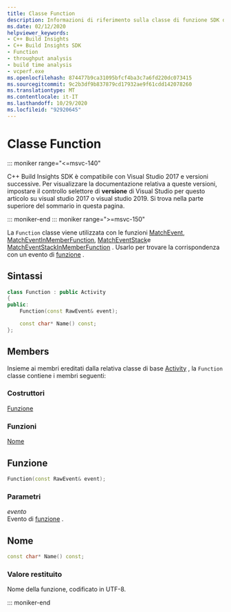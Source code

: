 ```yaml
---
title: Classe Function
description: Informazioni di riferimento sulla classe di funzione SDK di compilazione di C++.
ms.date: 02/12/2020
helpviewer_keywords:
- C++ Build Insights
- C++ Build Insights SDK
- Function
- throughput analysis
- build time analysis
- vcperf.exe
ms.openlocfilehash: 874477b9ca31095bfcf4ba3c7a6fd220dc073415
ms.sourcegitcommit: 9c2b3df9b837879cd17932ae9f61cdd142078260
ms.translationtype: MT
ms.contentlocale: it-IT
ms.lasthandoff: 10/29/2020
ms.locfileid: "92920645"
---
```

# <a name="function-class"></a>Classe Function

::: moniker range="<=msvc-140"

C++ Build Insights SDK è compatibile con Visual Studio 2017 e versioni successive. Per visualizzare la documentazione relativa a queste versioni, impostare il controllo selettore di **versione** di Visual Studio per questo articolo su visual studio 2017 o visual studio 2019. Si trova nella parte superiore del sommario in questa pagina.

::: moniker-end
::: moniker range=">=msvc-150"

La `Function` classe viene utilizzata con le funzioni [MatchEvent](../functions/match-event.md), [MatchEventInMemberFunction](../functions/match-event-in-member-function.md), [MatchEventStack](../functions/match-event-stack.md)e [MatchEventStackInMemberFunction](../functions/match-event-stack-in-member-function.md) . Usarlo per trovare la corrispondenza con un evento di [funzione](../event-table.md#function) .

## <a name="syntax"></a>Sintassi

```cpp
class Function : public Activity
{
public:
    Function(const RawEvent& event);

    const char* Name() const;
};
```

## <a name="members"></a>Members

Insieme ai membri ereditati dalla relativa classe di base [Activity](activity.md) , la `Function` classe contiene i membri seguenti:

### <a name="constructors"></a>Costruttori

[Funzione](#function)

### <a name="functions"></a>Funzioni

[Nome](#name)

## <a name="function"></a><a name="function"></a> Funzione

```cpp
Function(const RawEvent& event);
```

### <a name="parameters"></a>Parametri

*evento*\
Evento di [funzione](../event-table.md#function) .

## <a name="name"></a><a name="name"></a> Nome

```cpp
const char* Name() const;
```

### <a name="return-value"></a>Valore restituito

Nome della funzione, codificato in UTF-8.

::: moniker-end
